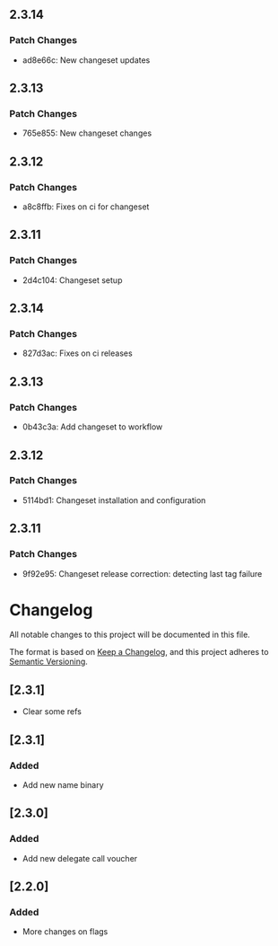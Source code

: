 <!-- markdownlint-disable MD024 -->

## 2.3.14

### Patch Changes

- ad8e66c: New changeset updates

## 2.3.13

### Patch Changes

- 765e855: New changeset changes

## 2.3.12

### Patch Changes

- a8c8ffb: Fixes on ci for changeset

## 2.3.11

### Patch Changes

- 2d4c104: Changeset setup

## 2.3.14

### Patch Changes

- 827d3ac: Fixes on ci releases

## 2.3.13

### Patch Changes

- 0b43c3a: Add changeset to workflow

## 2.3.12

### Patch Changes

- 5114bd1: Changeset installation and configuration

## 2.3.11

### Patch Changes

- 9f92e95: Changeset release correction: detecting last tag failure

# Changelog

All notable changes to this project will be documented in this file.

The format is based on [Keep a Changelog](https://keepachangelog.com/en/1.0.0/),
and this project adheres to [Semantic Versioning](https://semver.org/spec/v2.0.0.html).

## [2.3.1]

- Clear some refs

## [2.3.1]

### Added

- Add new name binary

## [2.3.0]

### Added

- Add new delegate call voucher

## [2.2.0]

### Added

- More changes on flags
